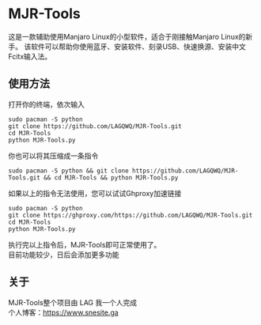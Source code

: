 # MJR-Tools
这是一款辅助使用Manjaro Linux的小型软件，适合于刚接触Manjaro Linux的新手。
该软件可以帮助你使用蓝牙、安装软件、刻录USB、快速换源、安装中文Fcitx输入法。
## 使用方法
打开你的终端，依次输入
```
sudo pacman -S python
git clone https://github.com/LAGQWQ/MJR-Tools.git
cd MJR-Tools
python MJR-Tools.py
```
你也可以将其压缩成一条指令  
```
sudo pacman -S python && git clone https://github.com/LAGQWQ/MJR-Tools.git && cd MJR-Tools && python MJR-Tools.py
```
如果以上的指令无法使用，您可以试试Ghproxy加速链接
```
sudo pacman -S python
git clone https://ghproxy.com/https://github.com/LAGQWQ/MJR-Tools.git
cd MJR-Tools
python MJR-Tools.py
```
执行完以上指令后，MJR-Tools即可正常使用了。  
目前功能较少，日后会添加更多功能  
## 关于
MJR-Tools整个项目由 LAG 我一个人完成  
个人博客：https://www.snesite.ga
